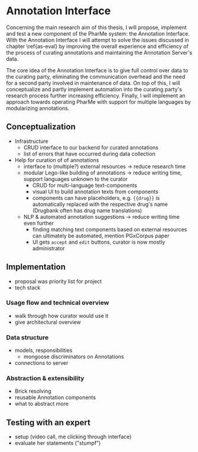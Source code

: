 # Annotation Interface

Concerning the main research aim of this thesis, I will propose, implement and
test a new component of the PharMe system: the Annotation Interface. With the
Annotation Interface I will attempt to solve the issues discussed in chapter
\ref{as-eval} by improving the overall experience and efficiency of the process
of curating annotations and maintaining the Annotation Server's data.

The core idea of the Annotation Interface is to give full control over data to
the curating party, eliminating the communication overhead and the need for a
second party involved in maintenance of data. On top of this, I will
conceptualize and partly implement automation into the curating party's research
process further increasing efficiency. Finally, I will implement an approach
towards operating PharMe with support for multiple languages by modularizing
annotations.

## Conceptualization

- Infrastructure
  - CRUD interface to our backend for curated annotations
  - list of errors that have occurred during data collection
- Help for curation of of annotations
  - interface to (multiple?) external resources $\to$ reduce research time
  - modular Lego-like building of annotations $\to$ reduce writing time, support
    languages unknown to the curator
    - CRUD for multi-language text-components
    - visual UI to build annotation texts from components
    - components can have placeholders, e.g. `{{drug}}` is automatically
      replaced with the respective drug's name (Drugbank often has drug name
      translations)
  - NLP & automated annotation suggestions $\to$ reduce writing time even further
    - finding matching text components based on external resources can
      ultimately be automated, mention PGxCorpus paper
    - UI gets `accept` and `edit` buttons, curator is now mostly administrator

## Implementation

- proposal was priority list for project
- tech stack

### Usage flow and technical overview

- walk through how curator would use it
- give architectural overview

### Data structure

- models, responsibilities
  - mongoose discriminators on Annotations
- connections to server

### Abstraction & extensibility

- Brick resolving
- reusable Annotation components
- what to abstract more

## Testing with an expert

- setup (video call, me clicking through interface)
- evaluate her statements ("stumpf")
